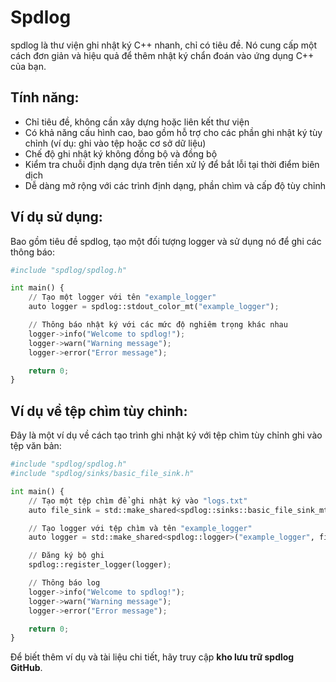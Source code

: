 # Spdlog
spdlog là thư viện ghi nhật ký C++ nhanh, chỉ có tiêu đề. Nó cung cấp một cách đơn giản và hiệu quả để thêm nhật ký chẩn đoán vào ứng dụng C++ của bạn.
## Tính năng:
- Chỉ tiêu đề, không cần xây dựng hoặc liên kết thư viện
- Có khả năng cấu hình cao, bao gồm hỗ trợ cho các phần ghi nhật ký tùy chỉnh (ví dụ: ghi vào tệp hoặc cơ sở dữ liệu)
- Chế độ ghi nhật ký không đồng bộ và đồng bộ
- Kiểm tra chuỗi định dạng dựa trên tiền xử lý để bắt lỗi tại thời điểm biên dịch
- Dễ dàng mở rộng với các trình định dạng, phần chìm và cấp độ tùy chỉnh
## Ví dụ sử dụng:
Bao gồm tiêu đề spdlog, tạo một đối tượng logger và sử dụng nó để ghi các thông báo:
~~~python
#include "spdlog/spdlog.h"

int main() {
    // Tạo một logger với tên "example_logger"
    auto logger = spdlog::stdout_color_mt("example_logger");

    // Thông báo nhật ký với các mức độ nghiêm trọng khác nhau
    logger->info("Welcome to spdlog!");
    logger->warn("Warning message");
    logger->error("Error message");

    return 0;
}
~~~
## Ví dụ về tệp chìm tùy chỉnh:
Đây là một ví dụ về cách tạo trình ghi nhật ký với tệp chìm tùy chỉnh ghi vào tệp văn bản:
~~~python
#include "spdlog/spdlog.h"
#include "spdlog/sinks/basic_file_sink.h"

int main() {
    // Tạo một tệp chìm để ghi nhật ký vào "logs.txt"
    auto file_sink = std::make_shared<spdlog::sinks::basic_file_sink_mt>("logs.txt");

    // Tạo logger với tệp chìm và tên "example_logger"
    auto logger = std::make_shared<spdlog::logger>("example_logger", file_sink);

    // Đăng ký bộ ghi
    spdlog::register_logger(logger);

    // Thông báo log
    logger->info("Welcome to spdlog!");
    logger->warn("Warning message");
    logger->error("Error message");

    return 0;
}
~~~
Để biết thêm ví dụ và tài liệu chi tiết, hãy truy cập **kho lưu trữ spdlog GitHub**.